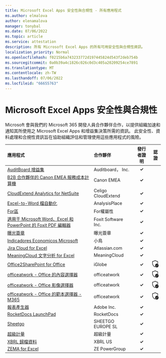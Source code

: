 ```yaml
---
title: Microsoft Excel Apps 安全性與合規性 - 所有應用程式
ms.author: elmalova
author: elenamalova
manager: tonybal
ms.date: 07/06/2022
ms.topic: article
ms.service: attestation
description: 所有 Microsoft Excel Apps 的所有可用安全性與合規性資訊。
localization_priority: Normal
ms.openlocfilehash: f0215b6a743233772d197445824d543f2deb754b
ms.sourcegitcommit: 0a0b39a4c1826c026c0d3c405a20209254ce7891
ms.translationtype: MT
ms.contentlocale: zh-TW
ms.lasthandoff: 07/06/2022
ms.locfileid: "66655763"
---
```

# <a name="microsoft-excel-apps-security-and-compliance"></a>Microsoft Excel Apps 安全性與合規性

Microsoft 會與我們的 Microsoft 365 開發人員合作夥伴合作，以提供組織加速和通知其所使用之 Microsoft Excel Apps 和增益集決策所需的資訊。 此安全性、資料處理和合規性資訊旨在協助組織評估和管理使用這些應用程式的風險。

| **應用程式** | **合作夥伴** | **發行者證明** | **認證** |
|:--------|:------------|:----------------------:|:-------------:|
| [AuditBoard 增益集](./auditboard-inc-add-in.md) | Auditboard， Inc. | **✓** |  |
| [B2B 合作夥伴的 Canon EMEA 服務成本計算機](./canon-emea-service-cost-calculator-for-b2b-partners.md) | Canon EMEA | **✓** |  |
| [CloudExtend Analytics for NetSuite](./celigo-cloudextend-analytics-for-netsuite.md) | Celigo CloudExtend | **✓** |  |
| [Excel-to-Word 檔自動化](./analysisplace-excel-to-word-document-automation.md) | AnalysisPlace | **✓** |  |
| [For區](./forbury-property.md) | For權屬性 | **✓** |  |
| [適用于 Microsoft Word、Excel 和 PowerPoint 的 Foxit PDF 編輯器](./foxit-software-inc-pdf-editor-for-microsoft-word-excel-and-powerpoint.md) | Foxit Software Inc. | **✓** |  |
| [曝光簽章](./impression-signatures.md) | 曝光簽章 | **✓** |  |
| [Indicadores Economicos Microsoft](./birdie-indicadores-economicos-chile.md) | 小鳥 | **✓** |  |
| [Jira Cloud for Excel](./atlassiancom-jira-cloud-for-excel.md) | Atlassian.com | **✓** |  |
| [MeaningCloud 文字分析 for Excel](./meaningcloud-text-analytics-for-excel.md) | MeaningCloud | **✓** |  |
| [Office2SharePoint for Office](./iglobe-office2sharepoint-for-office.md) | iGlobe | **✓** | <img alt="Certified application badge" src="../media/certified-badge.png" height="25" width="25" /> |
| [officeatwork - Office 的內容選擇器](./officeatwork-officeatworkcontent-chooser-for-office.md) | officeatwork | **✓** | <img alt="Certified application badge" src="../media/certified-badge.png" height="25" width="25" /> |
| [officeatwork - Office 影像選擇器](./officeatwork-officeatworkimage-chooser-for-office.md) | officeatwork | **✓** | <img alt="Certified application badge" src="../media/certified-badge.png" height="25" width="25" /> |
| [officeatwork - Office 的範本選擇器 - M365](./officeatwork-officeatworktemplate-chooser-for-office-m365.md) | officeatwork | **✓** | <img alt="Certified application badge" src="../media/certified-badge.png" height="25" width="25" /> |
| [報表產生器](./adobe-inc-report-builder.md) | Adobe Inc. | **✓** |  |
| [RocketDocs LaunchPad](./rocketdocs-launchpad.md) | RocketDocs | **✓** |  |
| [Sheetgo](./sheetgo-europe-sl.md) | SHEETGO EUROPE SL | **✓** |  |
| [超級計量](./supermetrics.md) | 超級計量 | **✓** |  |
| [XBRL 歸檔資料](./xbrl-us-filed-data.md) | XBRL US | **✓** |  |
| [ZEMA for Excel](./ze-powergroup-zema-for-excel.md) | ZE PowerGroup | **✓** |  |
